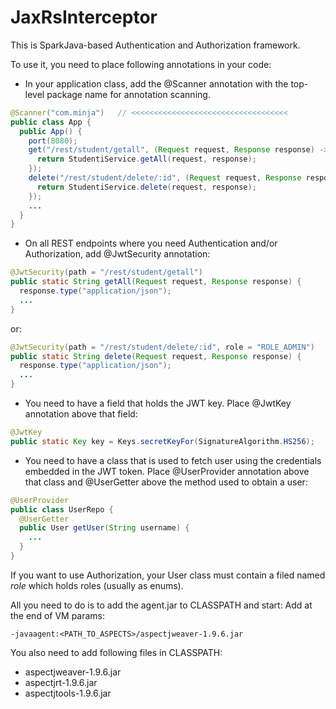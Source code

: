 # JaxRsInterceptor

This is SparkJava-based Authentication and Authorization framework.

To use it, you need to place following annotations in your code:

* In your application class, add the @Scanner annotation with the top-level package name for annotation scanning.

```java
@Scanner("com.minja")   // <<<<<<<<<<<<<<<<<<<<<<<<<<<<<<<<<<<
public class App {
  public App() {
    port(8080);
    get("/rest/student/getall", (Request request, Response response) -> {
      return StudentiService.getAll(request, response);	
	});
    delete("/rest/student/delete/:id", (Request request, Response response) -> {
      return StudentiService.delete(request, response);	
	});
    ...
  }
}
```

* On all REST endpoints where you need Authentication and/or Authorization, add @JwtSecurity annotation:

```java
@JwtSecurity(path = "/rest/student/getall")
public static String getAll(Request request, Response response) {
  response.type("application/json");
  ...
}
```

or:

```java
@JwtSecurity(path = "/rest/student/delete/:id", role = "ROLE_ADMIN")
public static String delete(Request request, Response response) {
  response.type("application/json");
  ...
}
```

* You need to have a field that holds the JWT key. Place @JwtKey annotation above that field:

```java
@JwtKey
public static Key key = Keys.secretKeyFor(SignatureAlgorithm.HS256);
```

* You need to have a class that is used to fetch user using the credentials embedded in the JWT token.
Place @UserProvider annotation above that class and @UserGetter above the method used to obtain a user: 

```java
@UserProvider
public class UserRepo {
  @UserGetter
  public User getUser(String username) {
    ...
  }
}
```

If you want to use Authorization, your User class must contain a filed named *role* which holds roles (usually as enums).

All you need to do is to add the agent.jar to CLASSPATH and start:
Add at the end of VM params: 

```
-javaagent:<PATH_TO_ASPECTS>/aspectjweaver-1.9.6.jar
```

You also need to add following files in CLASSPATH:
* aspectjweaver-1.9.6.jar
* aspectjrt-1.9.6.jar
* aspectjtools-1.9.6.jar
